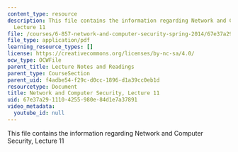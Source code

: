 ```yaml
---
content_type: resource
description: This file contains the information regarding Network and Computer Security,
  Lecture 11
file: /courses/6-857-network-and-computer-security-spring-2014/67e37a2911104255980e84d1e7a37891_MIT6_857S14_Lec11.pdf
file_type: application/pdf
learning_resource_types: []
license: https://creativecommons.org/licenses/by-nc-sa/4.0/
ocw_type: OCWFile
parent_title: Lecture Notes and Readings
parent_type: CourseSection
parent_uid: f4adbe54-f29c-d0cc-1896-d1a39cc0eb1d
resourcetype: Document
title: Network and Computer Security, Lecture 11
uid: 67e37a29-1110-4255-980e-84d1e7a37891
video_metadata:
  youtube_id: null
---
```

This file contains the information regarding Network and Computer Security, Lecture 11